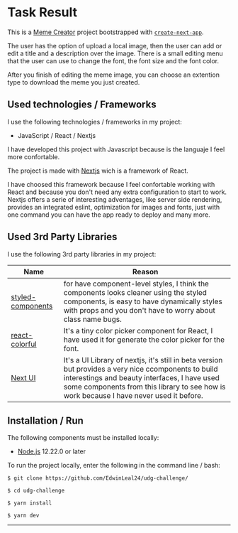 # Task Result

This is a [Meme Creator](https://meme-creator-ten.vercel.app/) project bootstrapped with [`create-next-app`](https://github.com/vercel/next.js/tree/canary/packages/create-next-app).

The user has the option of upload a local image, then the user can add or edit a title and a description over the image. There is a small editing menu that the user can use to change the font, the font size and the font color. 

After you finish of editing the meme image, you can choose an extention type to download the meme you just created.

## Used technologies / Frameworks

I use the following technologies / frameworks in my project:

- JavaScript / React / Nextjs

I have developed this project with Javascript because is the languaje I feel more confortable.

The project is made with [Nextjs](https://nextjs.org/) wich is a framework of React.

I have choosed this framework because I feel confortable working with React and because you don't need any extra configuration to start to work. Nextjs offers a serie of interesting adventages, like server side rendering, provides an integrated eslint, optimization for images and fonts, just with one command you can have the app ready to deploy and many more.

## Used 3rd Party Libraries

I use the following 3rd party libraries in my project:

Name | Reason
--- | ---
[styled-components](https://styled-components.com/) | for have component-level styles, I think the components looks cleaner using the styled components, is easy to have dynamically styles with props and you don't have to worry about class name bugs.
[react-colorful](https://omgovich.github.io/react-colorful/) | It's a tiny color picker component for React, I have used it for generate the color picker for the font.
[Next UI](https://nextui.org/) | It's a UI Library of nextjs, it's still in beta version but provides a very nice ccomponents to build interestings and beauty interfaces, I have used some components from this library to see how is work because I have never used it before.

## Installation / Run

The following components must be installed locally:

- [Node.js](https://nodejs.org/en/) 12.22.0 or later

To run the project locally, enter the following in the command line / bash:

```console
$ git clone https://github.com/EdwinLeal24/udg-challenge/

$ cd udg-challenge

$ yarn install

$ yarn dev
```
---

